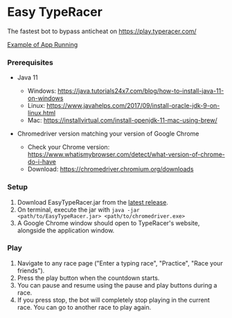 # Easy TypeRacer

The fastest bot to bypass anticheat on https://play.typeracer.com/

[Example of App Running](https://github.com/xWink/Easy-TypeRacer/blob/master/demo/ETR_Example.png)

### Prerequisites

* Java 11
  - Windows: https://java.tutorials24x7.com/blog/how-to-install-java-11-on-windows
  - Linux: https://www.javahelps.com/2017/09/install-oracle-jdk-9-on-linux.html
  - Mac: https://installvirtual.com/install-openjdk-11-mac-using-brew/

* Chromedriver version matching your version of Google Chrome
  - Check your Chrome version: https://www.whatismybrowser.com/detect/what-version-of-chrome-do-i-have
  - Download: https://chromedriver.chromium.org/downloads

### Setup

1. Download EasyTypeRacer.jar from the [latest release](https://github.com/xWink/Easy-TypeRacer/releases/tag/v1.0).
2. On terminal, execute the jar with `java -jar <path/to/EasyTypeRacer.jar> <path/to/chromedriver.exe>`
3. A Google Chrome window should open to TypeRacer's website, alongside the application window.

### Play
1. Navigate to any race page ("Enter a typing race", "Practice", "Race your friends").
2. Press the play button when the countdown starts.
3. You can pause and resume using the pause and play buttons during a race.
4. If you press stop, the bot will completely stop playing in the current race. You can go to another race to play again.
